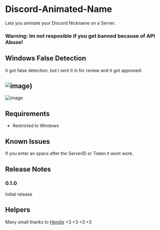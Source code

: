 # Discord-Animated-Name
Lets you animate your Discord Nickname on a Server. 
### Warning: Im not resposible if you get banned because of API Abuse!

## Windows False Detection

It got false detection, but I sent it in for review and it got approved:

![image](https://user-images.githubusercontent.com/59141695/153756510-381d8c9c-efa7-4710-877e-5c6dd4f94b9a.png))
---------------------------------------------------------------------------------------------------------------
![image](https://user-images.githubusercontent.com/59141695/153754239-26704399-7dd1-4d77-9d76-552a8b1f19a1.png)

## Requirements

- Restricted to Windows

## Known Issues

If you enter an space after the ServerID or Token it wont work.

## Release Notes

### 0.1.0

Initial release

## Helpers
Many small thanks to [Herolix](https://github.com/herolix) <3 <3 <3 <3
